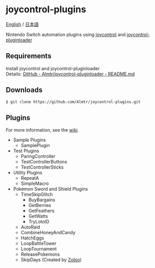 # joycontrol-plugins

[English](./README.md) / [日本語](./README_ja.md)

Nintendo Switch automation plugins using [joycontrol](https://github.com/mart1nro/joycontrol) and [joycontrol-pluginloader](https://github.com/Almtr/joycontrol-pluginloader)

## Requirements

Install joycontrol and joycontrol-pluginloader  
Details: [GitHub - Almtr/joycontrol-pluginloader - README.md](https://github.com/Almtr/joycontrol-pluginloader/blob/master/README.md)

## Downloads

```sh
$ git clone https://github.com/Almtr/joycontrol-plugins.git
```

## Plugins

For more information, see the [wiki](https://github.com/Almtr/joycontrol-plugins/wiki).

- Sample Plugins
    - SamplePlugin
- Test Plugins
    - ParingController
    - TestControllerButtons
    - TestControllerSticks
- Utility Plugins
    - RepeatA
    - SimpleMacro
- Pokemon Sword and Shield Plugins
    - TimeSkipGlitch
        - BuyBargains
        - GetBerries
        - GetFeathers
        - GetWatts
        - TryLotoID
    - AutoRaid
    - CombineHoneyAndCandy
    - HatchEggs
    - LoopBattleTower
    - LoopTournament
    - ReleasePokemons
    - SkipDays (Created by [Zobio](https://github.com/Zobio))
